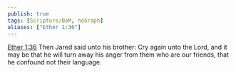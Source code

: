 ```yaml
---
publish: true
tags: [Scripture/BoM, noGraph]
aliases: ["Ether 1:36"]
---
```

[Ether 1:36](https://churchofjesuschrist.org/study/scriptures/bofm/ether/1?lang=eng&id=p36#p36) Then Jared said unto his brother: Cry again unto the Lord, and it may be that he will turn away his anger from them who are our friends, that he confound not their language.
